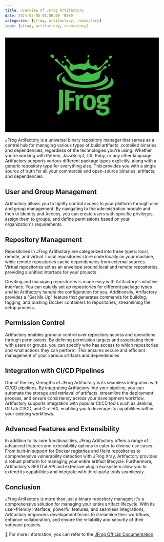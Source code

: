 ```yaml
---
title: Overview of JFrog Artifactory
date: 2024-05-05 01:00:00 -0500
categories: [jfrog, artifactory, repository]
tags: [jfrog, artifactory, repository]
---
```


![Overview of JFrog Artifactory](/assets/img/posts/2024/artifactory_overview/artifactory_overview.png)


JFrog Artifactory is a universal binary repository manager that serves as a central hub for managing various types of build artifacts, compiled binaries, and dependencies, regardless of the technologies you're using. Whether you're working with Python, JavaScript, C#, Ruby, or any other language, Artifactory supports various different package types explicitly, along with a generic repository type for everything else. This provides you with a single source of truth for all your commercial and open-source binaries, artifacts, and dependencies.

## User and Group Management

Artifactory allows you to tightly control access to your platform through user and group management. By navigating to the administration module and then to Identity and Access, you can create users with specific privileges, assign them to groups, and define permissions based on your organization's requirements.

## Repository Management

Repositories in JFrog Artifactory are categorized into three types: local, remote, and virtual. Local repositories store code locally on your machine, while remote repositories cache dependencies from external sources. Virtual repositories act as an envelope around local and remote repositories, providing a unified interface for your projects.

Creating and managing repositories is made easy with Artifactory's intuitive interface. You can quickly set up repositories for different package types and let Artifactory handle the configuration for you. Additionally, Artifactory provides a "Set Me Up" feature that generates commands for building, tagging, and pushing Docker containers to repositories, streamlining the setup process.

## Permission Control

Artifactory enables granular control over repository access and operations through permissions. By defining permission targets and associating them with users or groups, you can specify who has access to which repositories and what actions they can perform. This ensures secure and efficient management of your various artifacts and dependencies.

## Integration with CI/CD Pipelines

One of the key strengths of JFrog Artifactory is its seamless integration with CI/CD pipelines. By integrating Artifactory into your pipeline, you can automate the storage and retrieval of artifacts, streamline the deployment process, and ensure consistency across your development workflow. Artifactory supports integration with popular CI/CD tools such as Jenkins, GitLab CI/CD, and CircleCI, enabling you to leverage its capabilities within your existing workflows.

## Advanced Features and Extensibility

In addition to its core functionalities, JFrog Artifactory offers a range of advanced features and extensibility options to cater to diverse use cases. From built-in support for Docker registries and Helm repositories to comprehensive vulnerability detection with JFrog Xray, Artifactory provides a robust platform for managing your entire artifact lifecycle. Furthermore, Artifactory's RESTful API and extensive plugin ecosystem allow you to extend its capabilities and integrate with third-party tools seamlessly.

## Conclusion

JFrog Artifactory is more than just a binary repository manager; it's a comprehensive solution for managing your entire artifact lifecycle. With its user-friendly interface, powerful features, and seamless integrations, Artifactory empowers development teams to streamline their workflows, enhance collaboration, and ensure the reliability and security of their software projects.


📝 For more information, you can refer to the [JFrog Official Documentation](https://jfrog.com/help/). 



